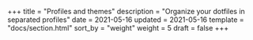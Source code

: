 +++
title = "Profiles and themes"
description = "Organize your dotfiles in separated profiles"
date = 2021-05-16
updated = 2021-05-16
template = "docs/section.html"
sort_by = "weight"
weight = 5
draft = false
+++
